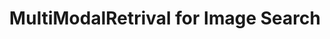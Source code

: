 ---
title: MultiModalRetrival for Image Search
emoji: 🦒
colorFrom: green
colorTo: yellow
sdk: streamlit
sdk_version: 1.10.0
app_file: 🏡_Home.py
pinned: false
---